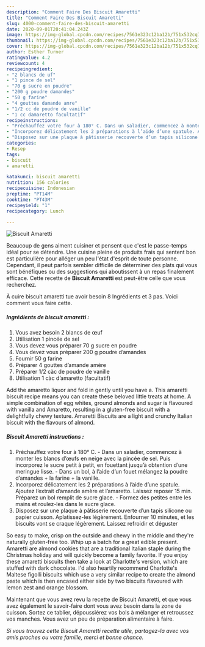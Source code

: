 ```yaml
---
description: "Comment Faire Des Biscuit Amaretti"
title: "Comment Faire Des Biscuit Amaretti"
slug: 4000-comment-faire-des-biscuit-amaretti
date: 2020-09-01T20:41:04.243Z
image: https://img-global.cpcdn.com/recipes/7561e323c12ba12b/751x532cq70/biscuit-amaretti-photo-principale-de-la-recette.jpg
thumbnail: https://img-global.cpcdn.com/recipes/7561e323c12ba12b/751x532cq70/biscuit-amaretti-photo-principale-de-la-recette.jpg
cover: https://img-global.cpcdn.com/recipes/7561e323c12ba12b/751x532cq70/biscuit-amaretti-photo-principale-de-la-recette.jpg
author: Esther Turner
ratingvalue: 4.2
reviewcount: 4
recipeingredient:
- "2 blancs de uf"
- "1 pince de sel"
- "70 g sucre en poudre"
- "200 g poudre damandes"
- "50 g farine"
- "4 gouttes damande amre"
- "1/2 cc de poudre de vanille"
- "1 cc damaretto facultatif"
recipeinstructions:
- "Préchauffez votre four à 180° C. Dans un saladier, commencez à monter les blancs d’œufs en neige avec la pincée de sel. Puis incorporez le sucre petit à petit, en fouettant jusqu’à obtention d’une meringue lisse. Dans un bol, à l’aide d’un fouet mélangez la poudre d’amandes + la farine + la vanille."
- "Incorporez délicatement les 2 préparations à l’aide d’une spatule. Ajoutez l’extrait d’amande amère et l’amaretto. Laissez reposer 15 min. Préparez un bol remplit de sucre glace. Formez des petites entre les mains et roulez-les dans le sucre glace."
- "Disposez sur une plaque à pâtisserie recouverte d’un tapis silicone ou papier cuisson. Aplatissez-les légèrement. Enfourner 10 minutes, et les biscuits vont se craque légèrement. Laissez refroidir et déguster"
categories:
- Resep
tags:
- biscuit
- amaretti

katakunci: biscuit amaretti 
nutrition: 156 calories
recipecuisine: Indonesian
preptime: "PT14M"
cooktime: "PT43M"
recipeyield: "1"
recipecategory: Lunch

---
```



![Biscuit Amaretti](https://img-global.cpcdn.com/recipes/7561e323c12ba12b/751x532cq70/biscuit-amaretti-photo-principale-de-la-recette.jpg)

Beaucoup de gens aiment cuisiner et pensent que c'est le passe-temps idéal pour se détendre. Une cuisine pleine de produits frais qui sentent bon est particulière pour alléger un peu l'état d'esprit de toute personne. Cependant, il peut parfois sembler difficile de déterminer des plats qui vous sont bénéfiques ou des suggestions qui aboutissent à un repas finalement efficace. Cette recette de <strong> Biscuit Amaretti </strong> est peut-être celle que vous recherchez.

<!--inarticleads1-->

À cuire biscuit amaretti tue avoir besoin 8 Ingrédients et 3 pas. Voici comment vous faire cette.

##### Ingrédients de biscuit amaretti :

1. Vous avez besoin 2 blancs de œuf
1. Utilisation 1 pincée de sel
1. Vous devez vous préparer 70 g sucre en poudre
1. Vous devez vous préparer 200 g poudre d’amandes
1. Fournir 50 g farine
1. Préparer 4 gouttes d’amande amère
1. Préparer 1/2 càc de poudre de vanille
1. Utilisation 1 càc d’amaretto (facultatif)


Add the amaretto liquor and fold in gently until you have a. This amaretti biscuit recipe means you can create these beloved little treats at home. A simple combination of egg whites, ground almonds and sugar is flavoured with vanilla and Amaretto, resulting in a gluten-free biscuit with a delightfully chewy texture. Amaretti Biscuits are a light and crunchy Italian biscuit with the flavours of almond. 

<!--inarticleads2-->

##### Biscuit Amaretti instructions :

1. Préchauffez votre four à 180° C. - Dans un saladier, commencez à monter les blancs d’œufs en neige avec la pincée de sel. Puis incorporez le sucre petit à petit, en fouettant jusqu’à obtention d’une meringue lisse. - Dans un bol, à l’aide d’un fouet mélangez la poudre d’amandes + la farine + la vanille.
1. Incorporez délicatement les 2 préparations à l’aide d’une spatule. Ajoutez l’extrait d’amande amère et l’amaretto. Laissez reposer 15 min. Préparez un bol remplit de sucre glace. - Formez des petites entre les mains et roulez-les dans le sucre glace.
1. Disposez sur une plaque à pâtisserie recouverte d’un tapis silicone ou papier cuisson. Aplatissez-les légèrement. Enfourner 10 minutes, et les biscuits vont se craque légèrement. Laissez refroidir et déguster


So easy to make, crisp on the outside and chewy in the middle and they&#39;re naturally gluten-free too. Whip up a batch for a great edible present. Amaretti are almond cookies that are a traditional Italian staple during the Christmas holiday and will quickly become a family favorite. If you enjoy these amaretti biscuits then take a look at Charlotte&#39;s version, which are stuffed with dark chocolate. I&#39;d also heartily recommend Charlotte&#39;s Maltese figolli biscuits which use a very similar recipe to create the almond paste which is then encased either side by two biscuits flavoured with lemon zest and orange blossom. 

<!--inarticleads1-->

<p>
Maintenant que vous avez revu la recette de Biscuit Amaretti, et que vous avez également le savoir-faire dont vous avez besoin dans la zone de cuisson. Sortez ce tablier, dépoussiérez vos bols à mélanger et retroussez vos manches. Vous avez un peu de préparation alimentaire à faire.
</p>

<p>
<i>Si vous trouvez cette Biscuit Amaretti recette utile, partagez-la avec vos amis proches ou votre famille, merci et bonne chance.</i>
</p>
